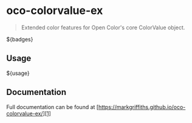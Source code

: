 # oco-colorvalue-ex 

> Extended color features for Open Color's core ColorValue object.

${badges}

## Usage

${usage}

## Documentation
Full documentation can be found at [https://markgriffiths.github.io/oco-colorvalue-ex/][1]

[1]: https://markgriffiths.github.io/oco-colorvalue-ex/
